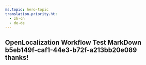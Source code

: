 ```yaml
---
ms.topic: hero-topic
translation.priority.ht: 
  - zh-cn
  - de-de
---
```

## OpenLocalization Workflow Test MarkDown b5eb149f-caf1-44e3-b72f-a213bb20e089 thanks!
